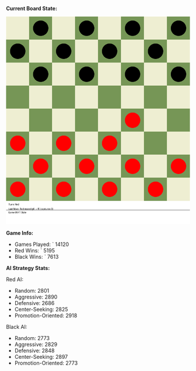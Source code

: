 
**Current Board State:**  
<!-- START_GIF -->
![Checkers Game](./checkers_game.gif)
<!-- END_GIF -->

**Game Info:**  
- Games Played: `<!-- GAMES_PLAYED --> 14120
- Red Wins: `<!-- RED_WINS --> 5195
- Black Wins: `<!-- BLACK_WINS --> 7613

<!-- AI_STATS -->
**AI Strategy Stats:**

Red AI:
- Random: 2801
- Aggressive: 2890
- Defensive: 2686
- Center-Seeking: 2825
- Promotion-Oriented: 2918

Black AI:
- Random: 2773
- Aggressive: 2829
- Defensive: 2848
- Center-Seeking: 2897
- Promotion-Oriented: 2773
